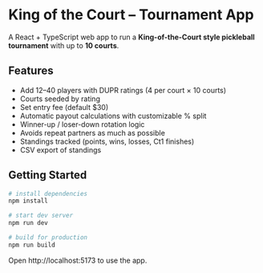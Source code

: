 # King of the Court – Tournament App

A React + TypeScript web app to run a **King-of-the-Court style pickleball tournament** with up to **10 courts**.

## Features
- Add 12–40 players with DUPR ratings (4 per court × 10 courts)
- Courts seeded by rating
- Set entry fee (default $30)
- Automatic payout calculations with customizable % split
- Winner-up / loser-down rotation logic
- Avoids repeat partners as much as possible
- Standings tracked (points, wins, losses, Ct1 finishes)
- CSV export of standings

## Getting Started
```bash
# install dependencies
npm install

# start dev server
npm run dev

# build for production
npm run build
```

Open http://localhost:5173 to use the app.
